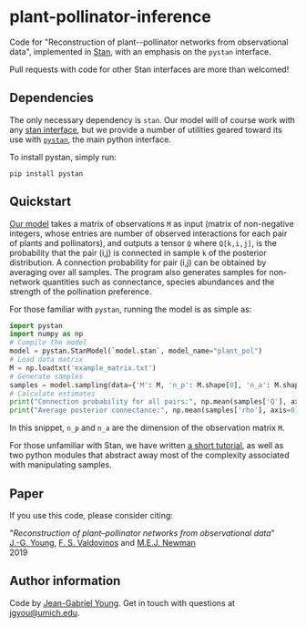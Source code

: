 # plant-pollinator-inference 

Code for "Reconstruction of plant--pollinator networks from observational data", implemented in [Stan](http://mc-stan.org), with an emphasis on the `pystan` interface.


Pull requests with code for other Stan interfaces are more than welcomed!


## Dependencies

The only necessary dependency is `stan`. 
Our model will of course work with any [stan interface](https://mc-stan.org/users/interfaces/index.html), but we provide a number of utilities geared toward its use with [`pystan`](https://pypi.org/project/pystan/), the main python interface.

To install pystan, simply run:

    pip install pystan


## Quickstart

[Our model](model.stan) takes a matrix of observations `M` as input (matrix of non-negative integers, whose entries are number of observed interactions for each pair of plants and pollinators), and outputs a tensor `Q` where `Q[k,i,j]`, is the probability that the pair (i,j) is connected in sample `k` of the posterior distribution. A connection probability for pair (i,j) can be obtained by averaging over all samples. The program also generates samples for non-network quantities such as connectance, species abundances and the strength of the pollination preference.

For those familiar with `pystan`, running the model is as simple as:

```python
import pystan
import numpy as np
# Compile the model
model = pystan.StanModel(`model.stan`, model_name="plant_pol")
# Load data matrix
M = np.loadtxt('example_matrix.txt')
# Generate samples
samples = model.sampling(data={'M': M, 'n_p': M.shape[0], 'n_a': M.shape[1]})
# Calculate estimates
print("Connection probability for all pairs:", np.mean(samples['Q'], axis=0)
print("Average posterior connectance:", np.mean(samples['rho'], axis=0)))
```

In this snippet,  `n_p` and `n_a` are the dimension of the observation matrix `M`.

For those unfamiliar with Stan, we have written [a short tutorial](python_example.ipynb), as well as two python modules that abstract away most of the complexity associated with manipulating samples.

## Paper

If you use this code, please consider citing:

"*Reconstruction of plant–pollinator networks from observational data*"<br/>
[J.-G. Young](http://jgyoung.ca), [F. S. Valdovinos](https://www.fsvaldovinos.com) and [M.E.J. Newman](http://www-personal.umich.edu/~mejn/)<br/>
2019 <br/>

## Author information

Code by [Jean-Gabriel Young](www.jgyoung.ca). Get in touch with questions at <jgyou@umich.edu>.
